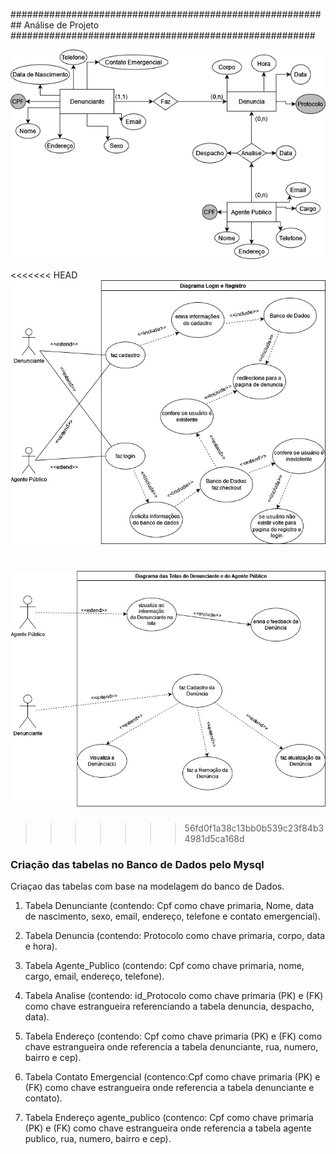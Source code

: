 ########################################################## Análise de Projeto #######################################################

![Criação da modelagem de banco de dados](..\images\ModelagemdeBancodeDados.png)

<<<<<<< HEAD
![Criação do Diagrama de Casos de uso; login e registro](..\images\Diagrama_de_Casos_de_uso;login_e_registro.jpg)

![Criação do Diagrama de Casos de uso; telas principais](..\images\Diagrama_de_Casos_de_uso;telas_principais.jpg)
=======
>>>>>>> 56fd0f1a38c13bb0b539c23f84b34981d5ca168d

### Criação das tabelas no Banco de Dados pelo Mysql

Criaçao das tabelas com base na modelagem do banco de Dados.

1. Tabela Denunciante (contendo: Cpf como chave primaria, Nome, data de nascimento, sexo, email, endereço, telefone e contato emergencial).

2. Tabela Denuncia (contendo: Protocolo como chave primaria, corpo, data e hora).

3. Tabela Agente_Publico (contendo: Cpf como chave primaria, nome, cargo, email, endereço, telefone).

4. Tabela Analise (contendo: id_Protocolo como chave primaria (PK) e (FK) como chave estrangueira referenciando a tabela denuncia, despacho, data).

5. Tabela Endereço (contendo: Cpf como chave primaria (PK) e (FK) como chave  estrangueira onde referencia a tabela denunciante, rua, numero, bairro e cep).

6. Tabela Contato Emergencial (contenco:Cpf como chave primaria (PK) e (FK) como chave  estrangueira onde referencia a tabela denunciante e contato).

7. Tabela Endereço agente_publico (contenco: Cpf como chave primaria (PK) e (FK) como chave estrangueira onde referencia a tabela agente publico, rua, numero, bairro e cep).






